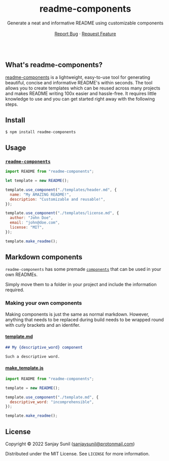 <!-- Header -->
<br/><br/>
<h1 align="center">readme-components</h1>
  <p align="center">
    Generate a neat and informative README using customizable components
    <br />
    <br />
    <a href="https://github.com/SanjaySunil/package-readme/issues">Report Bug</a>
    ·
    <a href="https://github.com/SanjaySunil/package-readme/issues">Request Feature</a>
  </p>
</h1>
<br/><br/>

<!-- Description -->
## What's readme-components?

[readme-components]() is a lightweight, easy-to-use tool for generating beautiful, concise and informative README's within seconds. The tool allows you to create templates which can be reused across many projects and makes README writing 100x easier and hassle-free. It requires little knowledge to use and you can get started right away with the following steps.

<!-- Install -->
## Install
```sh
$ npm install readme-components
```

<!-- Usage
This is a pre-written component which will be directly used in the README.
-->

## Usage

### [`readme-components`](../examples/readme-components)

```js
import README from "readme-components";

let template = new README();

template.use_component("./templates/header.md", {
  name: "My AMAZING README!",
  description: "Customizable and reusable!",
});

template.use_component("./templates/license.md", {
  author: "John Doe",
  email: "john@doe.com",
  license: "MIT",
});

template.make_readme();
```


<!-- Using markdown components -->

## Markdown components

`readme-components` has some premade [`components`](../templates/) that can be used in your own READMEs.

Simply move them to a folder in your project and include the information required.

### Making your own components

Making components is just the same as normal markdown. However, anything that needs to be replaced during build needs to be wrapped round with curly brackets and an identifer.

#### [template.md]()

```markdown
## My {descriptive_word} component

Such a descriptive word.
```

#### [make_template.js]()

```js
import README from "readme-components";

template = new README();

template.use_component("./template.md", {
  descriptive_word: "incomprehensible",
});

template.make_readme();
```


<!-- License -->
## License

Copyright © 2022 Sanjay Sunil (sanjaysunil@protonmail.com)

Distributed under the MIT License. See `LICENSE` for more information.
